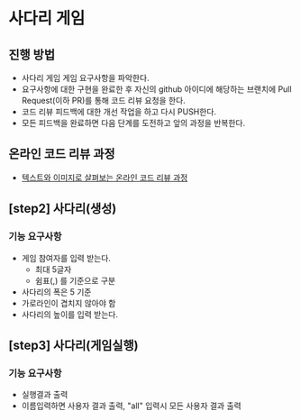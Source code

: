 # 사다리 게임
## 진행 방법
* 사다리 게임 게임 요구사항을 파악한다.
* 요구사항에 대한 구현을 완료한 후 자신의 github 아이디에 해당하는 브랜치에 Pull Request(이하 PR)를 통해 코드 리뷰 요청을 한다.
* 코드 리뷰 피드백에 대한 개선 작업을 하고 다시 PUSH한다.
* 모든 피드백을 완료하면 다음 단계를 도전하고 앞의 과정을 반복한다.

## 온라인 코드 리뷰 과정
* [텍스트와 이미지로 살펴보는 온라인 코드 리뷰 과정](https://github.com/nextstep-step/nextstep-docs/tree/master/codereview)

## [step2] 사다리(생성)
### 기능 요구사항
* 게임 참여자를 입력 받는다.
    * 최대 5글자
    * 쉼표(,) 를 기준으로 구분
* 사다리의 폭은 5 기준
* 가로라인이 겹치지 않아야 함
* 사다리의 높이를 입력 받는다.

## [step3] 사다리(게임실행)
### 기능 요구사항
* 실행결과 출력
* 이름입력하면 사용자 결과 출력, "all" 입력시 모든 사용자 결과 출력
